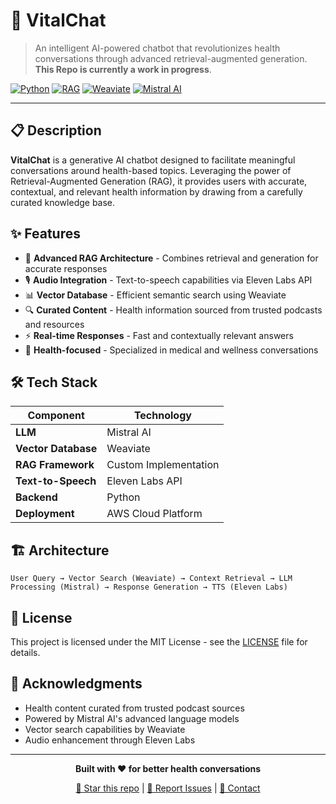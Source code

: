 # 🏥 VitalChat

> An intelligent AI-powered chatbot that revolutionizes health conversations through advanced retrieval-augmented generation. **This Repo is currently a work in progress**.

[![Python](https://img.shields.io/badge/Python-3.8+-blue.svg)](https://python.org)
[![RAG](https://img.shields.io/badge/RAG-Enabled-green.svg)](https://github.com)
[![Weaviate](https://img.shields.io/badge/Vector%20DB-Weaviate-orange.svg)](https://weaviate.io)
[![Mistral AI](https://img.shields.io/badge/LLM-Mistral%20AI-purple.svg)](https://mistral.ai)

---

## 📋 Description

**VitalChat** is a generative AI chatbot designed to facilitate meaningful conversations around health-based topics. Leveraging the power of Retrieval-Augmented Generation (RAG), it provides users with accurate, contextual, and relevant health information by drawing from a carefully curated knowledge base.

## ✨ Features

- 🤖 **Advanced RAG Architecture** - Combines retrieval and generation for accurate responses
- 🎙️ **Audio Integration** - Text-to-speech capabilities via Eleven Labs API
- 📊 **Vector Database** - Efficient semantic search using Weaviate
- 🔍 **Curated Content** - Health information sourced from trusted podcasts and resources
- ⚡ **Real-time Responses** - Fast and contextually relevant answers
- 🎯 **Health-focused** - Specialized in medical and wellness conversations

## 🛠️ Tech Stack

| Component | Technology |
|-----------|------------|
| **LLM** | Mistral AI |
| **Vector Database** | Weaviate |
| **RAG Framework** | Custom Implementation |
| **Text-to-Speech** | Eleven Labs API |
| **Backend** | Python |
| **Deployment** | AWS Cloud Platform |

## 🏗️ Architecture

```
User Query → Vector Search (Weaviate) → Context Retrieval → LLM Processing (Mistral) → Response Generation → TTS (Eleven Labs)
```


## 📄 License

This project is licensed under the MIT License - see the [LICENSE](LICENSE) file for details.

## 🙏 Acknowledgments

- Health content curated from trusted podcast sources
- Powered by Mistral AI's advanced language models
- Vector search capabilities by Weaviate
- Audio enhancement through Eleven Labs

---

<div align="center">

**Built with ❤️ for better health conversations**

[🌟 Star this repo](https://github.com/yourusername/VitalChat) | [🐛 Report Issues](https://github.com/yourusername/VitalChat/issues) | [📧 Contact](mailto:kumaran5394@gmail.com)

</div>
